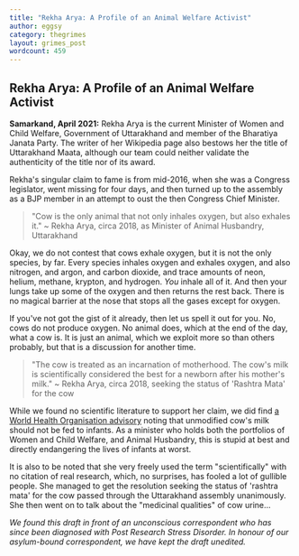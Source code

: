 ```yaml
---
title: "Rekha Arya: A Profile of an Animal Welfare Activist"
author: eggsy
category: thegrimes
layout: grimes_post
wordcount: 459
---
```


## Rekha Arya: A Profile of an Animal Welfare Activist

**Samarkand, April 2021:** Rekha Arya is the current Minister of Women and Child Welfare, Government of Uttarakhand and member of the Bharatiya Janata Party. The writer of her Wikipedia page also bestows her the title of Uttarakhand Maata, although our team could neither validate the authenticity of the title nor of its award.

Rekha's singular claim to fame is from mid-2016, when she was a Congress legislator, went missing for four days, and then turned up to the assembly as a BJP member in an attempt to oust the then Congress Chief Minister. 

> "Cow is the only animal that not only inhales oxygen, but also exhales it."
~ Rekha Arya, circa 2018, as Minister of Animal Husbandry, Uttarakhand

Okay, we do not contest that cows exhale oxygen, but it is not the only species, by far. Every species inhales oxygen and exhales oxygen, and also nitrogen, and argon, and carbon dioxide, and trace amounts of neon, helium, methane, krypton, and hydrogen. *You* inhale all of it. And then your lungs take up some of the oxygen and then returns the rest back. There is no magical barrier at the nose that stops all the gases except for oxygen.

If you've not got the gist of it already, then let us spell it out for you. No, cows do not produce oxygen. No animal does, which at the end of the day, what a cow is. It is just an animal, which we exploit more so than others probably, but that is a discussion for another time.

> "The cow is treated as an incarnation of motherhood. The cow's milk is scientifically considered the best for a newborn after his mother's milk."
~ Rekha Arya, circa 2018, seeking the status of 'Rashtra Mata' for the cow

While we found no scientific literature to support her claim, we did find [a World Health Organisation advisory](https://www.euro.who.int/__data/assets/pdf_file/0004/98302/WS_115_2000FE.pdf) noting that unmodified cow's milk should not be fed to infants. As a minister who holds both the portfolios of Women and Child Welfare, and Animal Husbandry, this is stupid at best and directly endangering the lives of infants at worst.

It is also to be noted that she very freely used the term "scientifically" with no citation of real research, which, no surprises, has fooled a lot of gullible people. She managed to get the resolution seeking the status of 'rashtra mata' for the cow passed through the Uttarakhand assembly unanimously. She then went on to talk about the "medicinal qualities" of cow urine...

*We found this draft in front of an unconscious correspondent who has since been diagnosed with Post Research Stress Disorder. In honour of our asylum-bound correspondent, we have kept the draft unedited.*